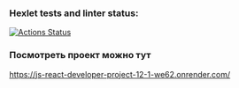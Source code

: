 ### Hexlet tests and linter status:
[![Actions Status](https://github.com/AnastasiiaSleptsova/js-react-developer-project-12/actions/workflows/hexlet-check.yml/badge.svg)](https://github.com/AnastasiiaSleptsova/js-react-developer-project-12/actions)

### Посмотреть проект можно тут
https://js-react-developer-project-12-1-we62.onrender.com/